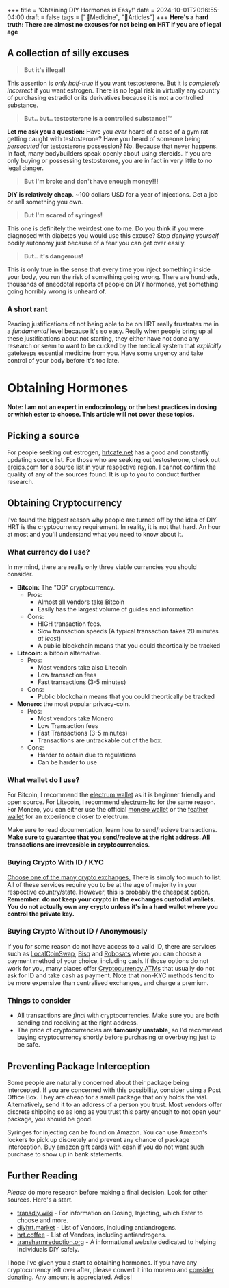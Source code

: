 +++
title = 'Obtaining DIY Hormones is Easy!'
date = 2024-10-01T20:16:55-04:00
draft = false
tags = ["💊Medicine", "🚆Articles"]
+++
**Here's a hard truth: There are almost no excuses for not being on HRT if you are of legal age**

## A collection of silly excuses
> **But it's illegal!**

This assertion is *only half-true* if you want testosterone. But it is *completely incorrect* if you want estrogen. There is no legal risk in virtually any country of purchasing estradiol or its derivatives because it is not a controlled substance.

> **But.. but.. testosterone is a controlled substance!™**

**Let me ask you a question:** Have you *ever* heard of a case of a gym rat getting caught with testosterone? Have you heard of someone being *persecuted* for testosterone possession? No. Because that never happens. In fact, many bodybuilders speak openly about using steroids. If you are only buying or possessing testosterone, you are in fact in very little to no legal danger.

> **But I'm broke and don't have enough money!!!**

**DIY is relatively cheap**. ~100 dollars USD for a year of injections. Get a job or sell something you own.

> **But I'm scared of syringes!**

This one is definitely the weirdest one to me. Do you think if you were diagnosed with diabetes you would use this excuse? Stop *denying yourself* bodily autonomy just because of a fear you can get over easily. 

> **But.. it's dangerous!**

This is only true in the sense that every time you inject something inside your body, you run the risk of something going wrong. There are hundreds, thousands of anecdotal reports of people on DIY hormones, yet something going horribly wrong is unheard of.

### A short rant
Reading justifications of not being able to be on HRT really frustrates me in a *fundamental* level because it's so easy. Really when people bring up all these justifications about not starting, they either have not done any research or seem to want to be cucked by the medical system that *explicitly* gatekeeps essential medicine from you. Have some urgency and take control of your body before it's too late.

# Obtaining Hormones

**Note: I am not an expert in endocrinology or the best practices in dosing or which ester to choose. This article will not cover these topics.**

## Picking a source
For people seeking out estrogen, [hrtcafe.net](https://hrtcafe.net) has a good and constantly updating source list. For those who are seeking out testosterone, check out [eroids.com](https://www.eroids.com/) for a source list in your respective region. I cannot confirm the quality of any of the sources found. It is up to you to conduct further research.

## Obtaining Cryptocurrency
I've found the biggest reason why people are turned off by the idea of DIY HRT is the cryptocurrency requirement. In reality, it is not that hard. An hour at most and you'll understand what you need to know about it.

### What currency do I use?

In my mind, there are really only three viable currencies you should consider.
- **Bitcoin:** The "OG" cryptocurrency.
  - Pros:
    - Almost all vendors take Bitcoin
    - Easily has the largest volume of guides and information
  - Cons:
    - HIGH transaction fees.
    - Slow transaction speeds (A typical transaction takes 20 minutes *at least*)
    - A public blockchain means that you could theortically be tracked
- **Litecoin:** a bitcoin alternative.
  - Pros:
    - Most vendors take also Litecoin
    - Low transaction fees
    - Fast transactions (3-5 minutes)
  - Cons:
    - Public blockchain means that you could theortically be tracked
- **Monero:** the most popular privacy-coin.
  - Pros:
    - Most vendors take Monero
    - Low Transaction fees
    - Fast Transactions (3-5 minutes)
    - Transactions are untrackable out of the box.
  - Cons:
    - Harder to obtain due to regulations
    - Can be harder to use

### What wallet do I use?

For Bitcoin, I recommend the [electrum wallet](https://electrum.org/) as it is beginner friendly and open source. For Litecoin, I recommend [electrum-ltc](https://electrum-ltc.org/) for the same reason. For Monero, you can either use the official [monero wallet](https://www.getmonero.org/downloads/) or the [feather wallet](https://featherwallet.org/) for an experience closer to electrum.

Make sure to read documentation, learn how to send/recieve transactions. **Make sure to guarantee that you send/recieve at the right address. All transactions are irreversible in cryptocurrencies**.

### Buying Crypto With ID / KYC

[Choose one of the many crypto exchanges.](https://duckduckgo.com/?q=crypto+exchanges+list) There is simply too much to list. All of these services require you to be at the age of majority in your respective country/state. However, this is probably the cheapest option. **Remember: do not keep your crypto in the exchanges custodial wallets. You do not actually own any crypto unless it's in a hard wallet where you control the private key.**

### Buying Crypto Without ID / Anonymously

If you for some reason do not have access to a valid ID, there are services such as [LocalCoinSwap](https://localcoinswap.com/), [Bisq](https://bisq.network/) and [Robosats](https://dex.robosats.com/) where you can choose a payment method of your choice, including cash. If those options do not work for you, many places offer [Cryptocurrency ATMs](https://coinatmradar.com/) that usually do not ask for ID and take cash as payment. Note that non-KYC methods tend to be more expensive than centralised exchanges, and charge a premium. 

### Things to consider

- All transactions are *final* with cryptocurrencies. Make sure you are both sending and receiving at the right address.
- The price of cryptocurrencies are **famously unstable**, so I'd recommend buying cryptocurrency shortly before purchasing or overbuying just to be safe.

## Preventing Package Interception
Some people are naturally concerned about their package being intercepted. If you are concerned with this possibility, consider using a Post Office Box. They are cheap for a small package that only holds the vial. Alternatively, send it to an address of a person you trust. Most vendors offer discrete shipping so as long as you trust this party enough to not open your package, you should be good.

Syringes for injecting can be found on Amazon. You can use Amazon's lockers to pick up discretely and prevent any chance of package interception. Buy amazon gift cards with cash if you do not want such purchase to show up in bank statements.

## Further Reading
*Please* do more research before making a final decision. Look for other sources. Here's a start.
- [transdiy.wiki](https://transdiy.wiki) - For information on Dosing, Injecting, which Ester to choose and more.
- [diyhrt.market](https://diyhrt.market/) - List of Vendors, including antiandrogens.
- [hrt.coffee](https://hrt.coffee/) - List of Vendors, including antiandrogens.
- [transharmreduction.org](https://transharmreduction.org/) - A informational website dedicated to helping individuals DIY safely.

I hope I've given you a start to obtaining hormones. If you have any cryptocurrency left over after, please convert it into monero and [consider donating](/support/). Any amount is appreciated. Adios!